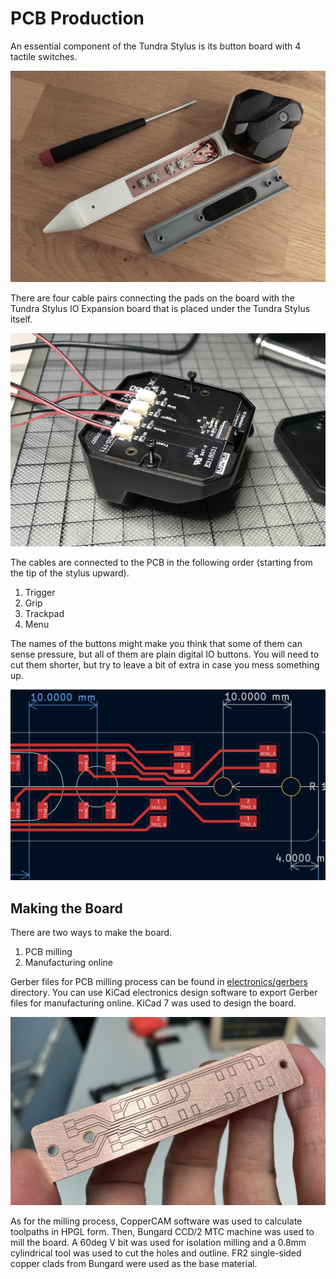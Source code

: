 # PCB Production

An essential component of the Tundra Stylus is its button board with 4 tactile switches. 

![Tundra Stylus PCB](../media/stylus_open.jpg)

There are four cable pairs connecting the pads on the board with the Tundra Stylus IO Expansion board that is placed under the Tundra Stylus itself.

![IO Expansion Board](../media/io_expansion.jpg)

The cables are connected to the PCB in the following order (starting from the tip of the stylus upward).

1. Trigger
2. Grip
3. Trackpad
4. Menu


The names of the buttons might make you think that some of them can sense pressure, but all of them are plain digital IO buttons. You will need to cut them shorter, but try to leave a bit of extra in case you mess something up.

![Stylus PCB Connections](../media/stylus_pcb_connections.jpg)

## Making the Board

There are two ways to make the board.

1. PCB milling
2. Manufacturing online

Gerber files for PCB milling process can be found in [electronics/gerbers](../electronics/gerbers) directory. You can use KiCad electronics design software to export Gerber files for manufacturing online. KiCad 7 was used to design the board.

![Plain PCB](../media/pcb.jpg)

As for the milling process, CopperCAM software was used to calculate toolpaths in HPGL form. Then, Bungard CCD/2 MTC machine was used to mill the board. A 60deg V bit was used for isolation milling and a 0.8mm cylindrical tool was used to cut the holes and outline. FR2 single-sided copper clads from Bungard were used as the base material. 


